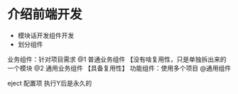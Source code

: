 # 介绍前端开发
* 模块话开发组件开发
* 划分组件


业务组件：针对项目需求
   @1 普通业务组件 【没有啥复用性，只是单独拆出来的一个模块
   @2 通用业务组件 【具备复用性】
功能组件：使用多个项目
    @通用组件

eject 配置项 执行Y后是永久的